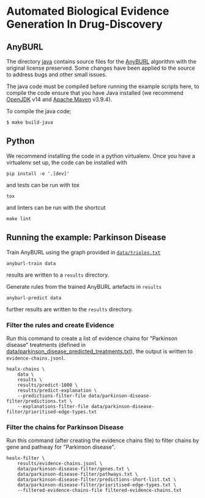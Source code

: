 # Automated Biological Evidence Generation In Drug-Discovery


## AnyBURL

The directory [java](java) contains source files for the [AnyBURL](https://web.informatik.uni-mannheim.de/AnyBURL/)
algorithm with the original license preserved. Some changes have been applied to the source to address bugs and other
small issues.

The java code must be compiled before running the example scripts here, to compile the code ensure that you have Java
installed (we recommend [OpenJDK](https://openjdk.org/) v14 and [Apache Maven](https://maven.apache.org/) v3.9.4).

To compile the java code;

```shell
$ make build-java
```
## Python

We recommend installing the code in a python virtualenv. Once you have a virtualenv set up, the code can be installed
with

```shell
pip install -e '.[dev]'
```

and tests can be run with tox

```shell
tox
```

and linters can be run with the shortcut
```shell
make lint
```


## Running the example: Parkinson Disease

Train AnyBURL using the graph provided in [`data/triples.txt`](data/triples.txt)
```shell
anyburl-train data
```
results are written to a `results` directory.

Generate rules from the trained AnyBURL artefacts in `results`
```shell
anyburl-predict data
```
further results are written to the `results` directory.

### Filter the rules and create Evidence

Run this command to create a list of evidence chains for "Parkinson disease" treatments (defined in [
data/parkinson_disease_predicted_treatments.txt](
data/parkinson_disease_predicted_treatments.txt)), the output is written to `evidence-chains.jsonl`.

```shell
healx-chains \
    data \
    results \
    results/predict-1000 \
    results/predict-explanation \
    --predictions-filter-file data/parkinson-disease-filter/predictions.txt \
    --explanations-filter-file data/parkinson-disease-filter/prioritised-edge-types.txt
```

### Filter the chains for Parkinson Disease

Run this command (after creating the evidence chains file) to filter chains by gene and pathway for "Parkinson disease".

```shell
healx-filter \
    results/evidence-chains.jsonl \
    data/parkinson-disease-filter/genes.txt \
    data/parkinson-disease-filter/pathways.txt \
    data/parkinson-disease-filter/predictions-short-list.txt \
    data/parkinson-disease-filter/prioritised-edge-types.txt \
    --filtered-evidence-chains-file filtered-evidence-chains.txt
```
